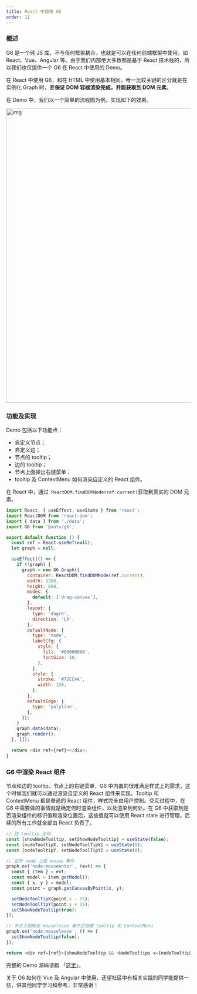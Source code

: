 ```yaml
---
title: React 中使用 G6
order: 11
---
```


### 概述

G6 是一个纯 JS 库，不与任何框架耦合，也就是可以在任何前端框架中使用，如 React、Vue、Angular 等。由于我们内部绝大多数都是基于 React 技术栈的，所以我们也仅提供一个 G6 在 React 中使用的 Demo。

在 React 中使用 G6，和在 HTML 中使用基本相同，唯一比较关键的区分就是在实例化 Graph 时，要**保证 DOM 容器渲染完成，并能获取到 DOM 元素**。

在 Demo 中，我们以一个简单的流程图为例，实现如下的效果。

<img src='https://gw.alipayobjects.com/mdn/rms_f8c6a0/afts/img/A*L8pRS5HCPXUAAAAAAAAAAABkARQnAQ' width=800 alt='img'/>

### 功能及实现

Demo 包括以下功能点：

- 自定义节点；
- 自定义边；
- 节点的 tooltip；
- 边的 tooltip；
- 节点上面弹出右键菜单；
- tooltip 及 ContextMenu 如何渲染自定义的 React 组件。

在 React 中，通过  `ReactDOM.findDOMNode(ref.current)`获取到真实的 DOM 元素。

```javascript
import React, { useEffect, useState } from 'react';
import ReactDOM from 'react-dom';
import { data } from './data';
import G6 from '@antv/g6';

export default function () {
  const ref = React.useRef(null);
  let graph = null;

  useEffect(() => {
    if (!graph) {
      graph = new G6.Graph({
        container: ReactDOM.findDOMNode(ref.current),
        width: 1200,
        height: 800,
        modes: {
          default: ['drag-canvas'],
        },
        layout: {
          type: 'dagre',
          direction: 'LR',
        },
        defaultNode: {
          type: 'node',
          labelCfg: {
            style: {
              fill: '#000000A6',
              fontSize: 10,
            },
          },
          style: {
            stroke: '#72CC4A',
            width: 150,
          },
        },
        defaultEdge: {
          type: 'polyline',
        },
      });
    }
    graph.data(data);
    graph.render();
  }, []);

  return <div ref={ref}></div>;
}
```

### G6 中渲染 React 组件

节点和边的 tooltip、节点上的右键菜单，G6 中内置的很难满足样式上的需求，这个时候我们就可以通过渲染自定义的 React 组件来实现。Tooltip 和 ContextMenu 都是普通的 React 组件，样式完全由用户控制。交互过程中，在 G6 中需要做的事情就是确定何时渲染组件，以及渲染到何处。在 G6 中获取到是否渲染组件的标识值和渲染位置后，这些值就可以使用 React state 进行管理，后续的所有工作就全部由 React 负责了。

```javascript
// 边 tooltip 坐标
const [showNodeTooltip, setShowNodeTooltip] = useState(false);
const [nodeTooltipX, setNodeToolTipX] = useState(0);
const [nodeTooltipY, setNodeToolTipY] = useState(0);

// 监听 node 上面 mouse 事件
graph.on('node:mouseenter', (evt) => {
  const { item } = evt;
  const model = item.getModel();
  const { x, y } = model;
  const point = graph.getCanvasByPoint(x, y);

  setNodeToolTipX(point.x - 75);
  setNodeToolTipY(point.y + 15);
  setShowNodeTooltip(true);
});

// 节点上面触发 mouseleave 事件后隐藏 tooltip 和 ContextMenu
graph.on('node:mouseleave', () => {
  setShowNodeTooltip(false);
});

return <div ref={ref}>{showNodeTooltip && <NodeTooltips x={nodeTooltipX} y={nodeTooltipY} />}</div>;
```

完整的 Demo 源码请戳 「<a href='https://github.com/baizn/g6-in-react' target='_blank'>这里</a>」。

关于 G6 如何在 Vue 及 Angular 中使用，还望社区中有相关实践的同学能提供一些，供其他同学学习和参考，非常感谢！
